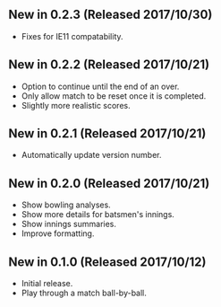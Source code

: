 ## New in 0.2.3 (Released 2017/10/30)
* Fixes for IE11 compatability.

## New in 0.2.2 (Released 2017/10/21)
* Option to continue until the end of an over.
* Only allow match to be reset once it is completed.
* Slightly more realistic scores.

## New in 0.2.1 (Released 2017/10/21)
* Automatically update version number.

## New in 0.2.0 (Released 2017/10/21)
* Show bowling analyses.
* Show more details for batsmen's innings.
* Show innings summaries.
* Improve formatting.

## New in 0.1.0 (Released 2017/10/12)
* Initial release.
* Play through a match ball-by-ball.